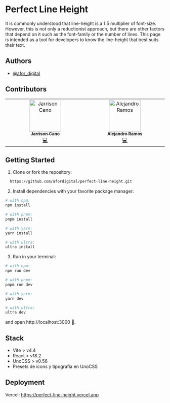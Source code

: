 # Perfect Line Height

It is commonly understood that line-height is a 1.5 multiplier of font-size. However, this is not only a reductionist approach, but there are other factors that depend on it such as the font-family or the number of lines. This page is intended as a tool for developers to know the line-height that best suits their text.

## Authors

- [@afor_digital](https://www.github.com/afordigital)

## Contributors

<!-- ALL-CONTRIBUTORS-LIST:START - Do not remove or modify this section -->
<!-- prettier-ignore-start -->
<!-- markdownlint-disable -->
<table>
  <tbody>
    <tr>
      <td align="center" valign="top" width="14.28%"><a href="https://github.com/jarrisondev"><img src="https://avatars.githubusercontent.com/u/62910118?v=4?s=100" width="100px;" alt="Jarrison Cano"/><br /><sub><b>Jarrison Cano</b></sub></a><br /><a href="https://github.com/afordigital/perfect-line-height/commits?author=jarrisondev" title="Code">💻</a></td>
      <td align="center" valign="top" width="14.28%"><a href="https://github.com/aleramosAR"><img src="https://avatars.githubusercontent.com/u/18739365?v=4?s=100" width="100px;" alt="Alejandro Ramos"/><br /><sub><b>Alejandro Ramos</b></sub></a><br /><a href="#code-aleramosAR" title="Code">💻</a></td>
    </tr>
  </tbody>
</table>

<!-- markdownlint-restore -->
<!-- prettier-ignore-end -->

<!-- ALL-CONTRIBUTORS-LIST:END -->

## Getting Started

1. Clone or fork the repository:

```bash
  https://github.com/afordigital/perfect-line-height.git
```

2. Install dependencies with your favorite package manager:

```bash
# with npm:
npm install

# with pnpm:
pnpm install

# with yarn:
yarn install

# with ultra:
ultra install
```

3. Run in your terminal:

```bash
# with npm:
npm run dev

# with pnpm:
pnpm run dev

# with yarn:
yarn dev

# with ultra:
ultra dev
```

and open http://localhost:3000 🌺.

## Stack

- Vite > v4.4
- React > v18.2
- UnoCSS > v0.56
- Presets de icons y tipografía en UnoCSS

## Deployment

Vercel: https://perfect-line-height.vercel.app
